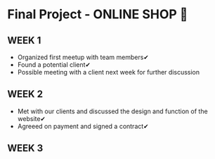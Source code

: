 # Final Project - ONLINE SHOP 🚀
## WEEK 1
* Organized first meetup with team members✔
* Found a potential client✔
* Possible meeting with a client next week for further discussion
## WEEK 2
* Met with our clients and discussed the design and function of the website✔ 
* Agreeed on payment and signed a contract✔
## WEEK 3
